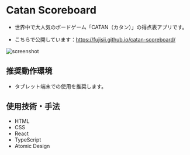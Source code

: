 # Catan Scoreboard

- 世界中で大人気のボードゲーム「CATAN（カタン）」の得点表アプリです。

- こちらで公開しています：https://fujisii.github.io/catan-scoreboard/

![screenshot](https://user-images.githubusercontent.com/51264835/181912560-2e85025d-ff5f-4238-b44c-21aceec35030.jpg)

## 推奨動作環境

- タブレット端末での使用を推奨します。

## 使用技術・手法
- HTML
- CSS
- React
- TypeScript
- Atomic Design

